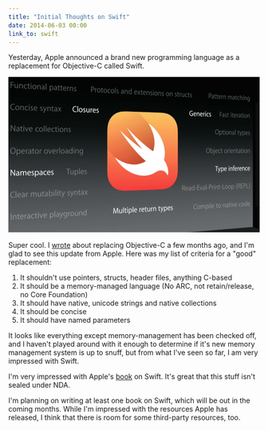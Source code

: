 ```yaml
---
title: "Initial Thoughts on Swift"
date: 2014-06-03 00:00
link_to: swift
---
```


<p>Yesterday, Apple announced a brand new programming language as a replacement for Objective-C called Swift. </p>

<img src="/img/import/blog/initial-thoughts-on-swift/256261AB37274AD2862C86F6D0F196E4.png" class="img-responsive" />

<p>Super cool. I <a href="http://ashfurrow.com/blog/we-need-to-replace-objective-c">wrote</a> about replacing Objective-C a few months ago, and I'm glad to see this update from Apple. Here was my list of criteria for a "good" replacement:</p>

<ol>

<li>It shouldn't use pointers, structs, header files, anything C-based</li>

<li>It should be a memory-managed language (No ARC, not retain/release, no Core Foundation)</li>

<li>It should have native, unicode strings and native collections</li>

<li>It should be concise</li>

<li>It should have named parameters</li>

</ol>

<p>It looks like everything except memory-management has been checked off, and I haven't played around with it enough to determine if it's new memory management system is up to snuff, but from what I've seen so far, I am very impressed with Swift. </p>

<p>I'm very impressed with Apple's <a href="https://itunes.apple.com/us/book/swift-programming-language/id881256329?mt=11">book</a> on Swift. It's great that this stuff isn't sealed under NDA. </p>

<p>I'm planning on writing at least one book on Swift, which will be out in the coming months. While I'm impressed with the resources Apple has released, I think that there is room for some third-party resources, too. </p>

<!-- more -->

